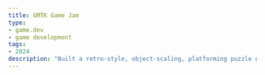 ```yaml
---
title: GMTK Game Jam
type:
- game.dev
- game development
tags:
- 2024
description: "Built a retro-style, object-scaling, platforming puzzle game in Unity within 3 days for the game jam."
---
```

